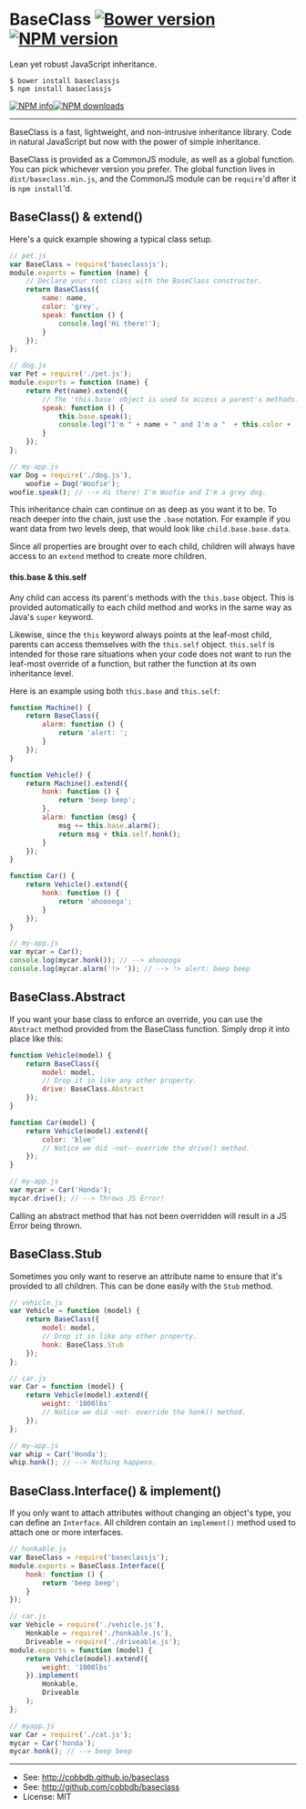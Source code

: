 # BaseClass [![Bower version](https://badge.fury.io/bo/baseclass.svg)](http://badge.fury.io/bo/baseclass) [![NPM version](https://badge.fury.io/js/baseclassjs.svg)](http://badge.fury.io/js/baseclassjs)

Lean yet robust JavaScript inheritance.

    $ bower install baseclassjs
    $ npm install baseclassjs

[![NPM info](https://nodei.co/npm/baseclassjs.png?stars=true&downloads=true)](https://nodei.co/npm-dl/baseclassjs/)[![NPM downloads](https://nodei.co/npm-dl/baseclassjs.png?months=6&height=2)](https://nodei.co/npm-dl/baseclassjs/)

-------------
BaseClass is a fast, lightweight, and non-intrusive inheritance
library. Code in natural JavaScript but now with the power of
simple inheritance.

BaseClass is provided as a CommonJS module, as well as a global function.
You can pick whichever version you prefer. The global function lives
in `dist/baseclass.min.js`, and the CommonJS module can be `require`'d
after it is `npm install`'d.

## BaseClass() & extend()
Here's a quick example showing a typical class setup.

```javascript
// pet.js
var BaseClass = require('baseclassjs');
module.exports = function (name) {
    // Declare your root class with the BaseClass constructor.
    return BaseClass({
        name: name,
        color: 'grey',
        speak: function () {
            console.log('Hi there!');
        }
    });
};
```
```javascript
// dog.js
var Pet = require('./pet.js');
module.exports = function (name) {
    return Pet(name).extend({
        // The 'this.base' object is used to access a parent's methods.
        speak: function () {
            this.base.speak();
            console.log("I'm " + name + " and I'm a "  + this.color + ' dog.');
        }
    });
};
```
```javascript
// my-app.js
var Dog = require('./dog.js'),
    woofie = Dog('Woofie');
woofie.speak(); // --> Hi there! I'm Woofie and I'm a grey dog.
```

This inheritance chain can continue on as deep as you want it to be. To
reach deeper into the chain, just use the `.base` notation. For example
if you want data from two levels deep, that would look
like `child.base.base.data`.

Since all properties are brought over to each child, children will always
have access to an `extend` method to create more children.

#### this.base & this.self
Any child can access its parent's methods with the `this.base` object.
This is provided automatically to each child method and works in the
same way as Java's `super` keyword.

Likewise, since the `this` keyword always points at the leaf-most child,
parents can access themselves with the `this.self` object. `this.self` is
intended for those rare situations when your code does not want to run the
leaf-most override of a function, but rather the function at its own
inheritance level.

Here is an example using both `this.base` and `this.self`:

```javascript
function Machine() {
    return BaseClass({
        alarm: function () {
            return 'alert: ';
        }
    });
}
```
```javascript
function Vehicle() {
    return Machine().extend({
        honk: function () {
            return 'beep beep';
        },
        alarm: function (msg) {
            msg += this.base.alarm();
            return msg + this.self.honk();
        }
    });
}
```
```javascript
function Car() {
    return Vehicle().extend({
        honk: function () {
            return 'ahooooga';
        }
    });
}
```
```javascript
// my-app.js
var mycar = Car();
console.log(mycar.honk()); // --> ahooooga
console.log(mycar.alarm('!> ')); // --> !> alert: beep beep
```

## BaseClass.Abstract
If you want your base class to enforce an override, you can use the
`Abstract` method provided from the BaseClass function. Simply drop it into
place like this:

```javascript
function Vehicle(model) {
    return BaseClass({
        model: model,
        // Drop it in like any other property.
        drive: BaseClass.Abstract
    });
}
```
```javascript
function Car(model) {
    return Vehicle(model).extend({
        color: 'blue'
        // Notice we did -not- override the drive() method.
    });
}
```
```javascript
// my-app.js
var mycar = Car('Honda');
mycar.drive(); // --> Throws JS Error!
```

Calling an abstract method that has not been overridden will result in a
JS Error being thrown.

## BaseClass.Stub
Sometimes you only want to reserve an attribute name to ensure that it's
provided to all children. This can be done easily with the `Stub` method.

```javascript
// vehicle.js
var Vehicle = function (model) {
    return BaseClass({
        model: model,
        // Drop it in like any other property.
        honk: BaseClass.Stub
    });
};
```
```javascript
// car.js
var Car = function (model) {
    return Vehicle(model).extend({
        weight: '1000lbs'
        // Notice we did -not- override the honk() method.
    });
};
```
```javascript
// my-app.js
var whip = Car('Honda');
whip.honk(); // --> Nothing happens.
```

## BaseClass.Interface() & implement()
If you only want to attach attributes without changing an
object's type, you can define an `Interface`. All children
contain an `implement()` method used to attach one or more
interfaces.

```javascript
// honkable.js
var BaseClass = require('baseclassjs');
module.exports = BaseClass.Interface({
    honk: function () {
        return 'beep beep';
    }
});
```
```javascript
// car.js
var Vehicle = require('./vehicle.js'),
    Honkable = require('./honkable.js'),
    Driveable = require('./driveable.js');
module.exports = function (model) {
    return Vehicle(model).extend({
        weight: '1000lbs'
    }).implement(
        Honkable,
        Driveable
    );
};
```
```javascript
// myapp.js
var Car = require('./cat.js');
mycar = Car('honda');
mycar.honk(); // --> beep beep
```

---------
* See: http://cobbdb.github.io/baseclass
* See: http://github.com/cobbdb/baseclass
* License: MIT
